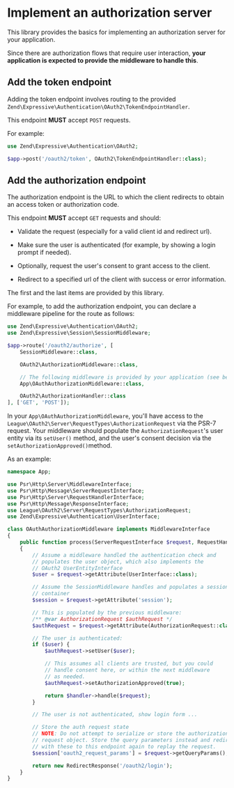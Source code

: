 # Implement an authorization server

This library provides the basics for implementing an authorization server
for your application.

Since there are authorization flows that require user interaction,
**your application is expected to provide the middleware to handle this**.

## Add the token endpoint

Adding the token endpoint involves routing to the provided
`Zend\Expressive\Authentication\OAuth2\TokenEndpointHandler`.

This endpoint **MUST** accept `POST` requests.

For example:

```php
use Zend\Expressive\Authentication\OAuth2;

$app->post('/oauth2/token', OAuth2\TokenEndpointHandler::class);
```

## Add the authorization endpoint

The authorization endpoint is the URL to which the client redirects
to obtain an access token or authorization code.

This endpoint **MUST** accept `GET` requests and should:

- Validate the request (especially for a valid client id and redirect url).
 
- Make sure the user is authenticated (for example, by showing a login
  prompt if needed).

- Optionally, request the user's consent to grant access to the client.

- Redirect to a specified url of the client with success or error information.

The first and the last items are provided by this library.

For example, to add the authorization endpoint, you can declare a middleware
pipeline for the route as follows:

```php
use Zend\Expressive\Authentication\OAuth2;
use Zend\Expressive\Session\SessionMiddleware;

$app->route('/oauth2/authorize', [
    SessionMiddleware::class,

    OAuth2\AuthorizationMiddleware::class,

    // The following middleware is provided by your application (see below):
    App\OAuthAuthorizationMiddleware::class,

    OAuth2\AuthorizationHandler::class
], ['GET', 'POST']);
```

In your `App\OAuthAuthorizationMiddleware`, you'll have access to the
`League\OAuth2\Server\RequestTypes\AuthorizationRequest` via the PSR-7 request.
Your middleware should populate the `AuthorizationRequest`'s user entity via its
`setUser()` method, and the user's consent decision via the
`setAuthorizationApproved()`method.

As an example:

```php
namespace App;

use Psr\Http\Server\MiddlewareInterface;
use Psr\Http\Message\ServerRequestInterface;
use Psr\Http\Server\RequestHandlerInterface;
use Psr\Http\Message\ResponseInterface;
use League\OAuth2\Server\RequestTypes\AuthorizationRequest;
use Zend\Expressive\Authentication\UserInterface;

class OAuthAuthorizationMiddleware implements MiddlewareInterface
{
    public function process(ServerRequestInterface $request, RequestHandlerInterface $handler) : ResponseInterface
    {
        // Assume a middleware handled the authentication check and
        // populates the user object, which also implements the
        // OAuth2 UserEntityInterface
        $user = $request->getAttribute(UserInterface::class);

        // Assume the SessionMiddleware handles and populates a session
        // container
        $session = $request->getAttribute('session');

        // This is populated by the previous middleware:
        /** @var AuthorizationRequest $authRequest */
        $authRequest = $request->getAttribute(AuthorizationRequest::class);

        // The user is authenticated:
        if ($user) {
            $authRequest->setUser($user);

            // This assumes all clients are trusted, but you could
            // handle consent here, or within the next middleware
            // as needed.
            $authRequest->setAuthorizationApproved(true);

            return $handler->handle($request);
        }

        // The user is not authenticated, show login form ...

        // Store the auth request state
        // NOTE: Do not attempt to serialize or store the authorization
        // request object. Store the query parameters instead and redirect
        // with these to this endpoint again to replay the request.
        $session['oauth2_request_params'] = $request->getQueryParams();

        return new RedirectResponse('/oauth2/login');
    }
}
```
